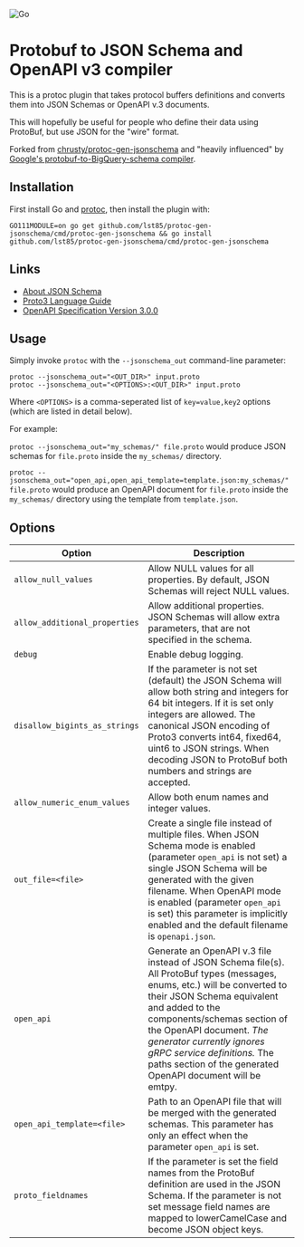 ![Go](https://github.com/lst85/protoc-gen-jsonschema/workflows/Go/badge.svg?branch=master)

Protobuf to JSON Schema and OpenAPI v3 compiler
================================================
This is a protoc plugin that takes protocol buffers definitions and converts them into JSON Schemas or OpenAPI v.3 documents.

This will hopefully be useful for people who define their data using ProtoBuf, but use JSON for the "wire" format.

Forked from [chrusty/protoc-gen-jsonschema](https://github.com/chrusty/protoc-gen-jsonschema) and
"heavily influenced" by [Google's protobuf-to-BigQuery-schema compiler](https://github.com/GoogleCloudPlatform/protoc-gen-bq-schema).


Installation
------------

First install Go and [protoc](https://github.com/protocolbuffers/protobuf), then install the plugin with:

`GO111MODULE=on go get github.com/lst85/protoc-gen-jsonschema/cmd/protoc-gen-jsonschema && go install github.com/lst85/protoc-gen-jsonschema/cmd/protoc-gen-jsonschema`

Links
-----
* [About JSON Schema](http://json-schema.org/)
* [Proto3 Language Guide](https://developers.google.com/protocol-buffers/docs/proto3#json)
* [OpenAPI Specification Version 3.0.0](https://github.com/OAI/OpenAPI-Specification/blob/master/versions/3.0.0.md)

Usage
-----

Simply invoke `protoc` with the `--jsonschema_out` command-line parameter:

```
protoc --jsonschema_out="<OUT_DIR>" input.proto
protoc --jsonschema_out="<OPTIONS>:<OUT_DIR>" input.proto
```

Where `<OPTIONS>` is a comma-seperated list of `key=value,key2` options (which are listed in detail below). 

For example:

`protoc --jsonschema_out="my_schemas/" file.proto`
would produce JSON schemas for `file.proto` inside the `my_schemas/` directory. 

`protoc --jsonschema_out="open_api,open_api_template=template.json:my_schemas/" file.proto`
would produce an OpenAPI document for `file.proto` inside the `my_schemas/` directory using the template from `template.json`.

Options
-----

| Option              | Description |
|---------------------|-------------|
| `allow_null_values` | Allow NULL values for all properties. By default, JSON Schemas will reject NULL values. |
| `allow_additional_properties` | Allow additional properties. JSON Schemas will allow extra parameters, that are not specified in the schema. |
| `debug` | Enable debug logging. |
| `disallow_bigints_as_strings` | If the parameter is not set (default) the JSON Schema will allow both string and integers for 64 bit integers. If it is set only integers are allowed. The canonical JSON encoding of Proto3 converts int64, fixed64, uint6 to JSON strings. When decoding JSON to ProtoBuf both numbers and strings are accepted. |
| `allow_numeric_enum_values` | Allow both enum names and integer values. |
| `out_file=<file>` | Create a single file instead of multiple files. When JSON Schema mode is enabled (parameter `open_api` is not set) a single JSON Schema will be generated with the given filename. When OpenAPI mode is enabled (parameter `open_api` is set) this parameter is implicitly enabled and the default filename is `openapi.json`. |
| `open_api` | Generate an OpenAPI v.3 file instead of JSON Schema file(s). All ProtoBuf types (messages, enums, etc.) will be converted to their JSON Schema equivalent and added to the components/schemas section of the OpenAPI document. *The generator currently ignores gRPC service definitions.* The paths section of the generated OpenAPI document will be emtpy. |
| `open_api_template=<file>` | Path to an OpenAPI file that will be merged with the generated schemas. This parameter has only an effect when the parameter `open_api` is set. |
| `proto_fieldnames` | If the parameter is set the field names from the ProtoBuf definition are used in the JSON Schema. If the parameter is not set message field names are mapped to lowerCamelCase and become JSON object keys. |